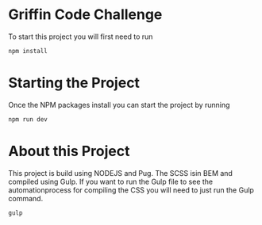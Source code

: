 # Griffin Code Challenge
To start this project you will first need to run 
```bash
npm install
```

# Starting the Project
Once the NPM packages install you can start the project by running
```bash
npm run dev
```
# About this Project
This project is build using NODEJS and Pug. The SCSS isin BEM and compiled using Gulp.
If you want to run the Gulp file to see the automationprocess for compiling the CSS you will need to just run the Gulp command.
```bash
gulp
```
